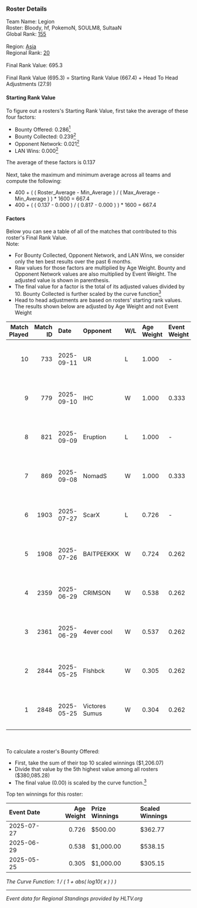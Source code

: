 ### Roster Details<br />
Team Name: Legion<br />
Roster: Bloody, hf, PokemoN, SOULM8, SultaaN<br />
Global Rank: [155](../../standings_global_2025_10_06.md)<br />
<br />
Region: [Asia]( ../../standings_asia_2025_10_06.md)<br />
Regional Rank: [20]( ../../standings_asia_2025_10_06.md)<br />
<br />
Final Rank Value:  695.3<br />
<br />
Final Rank Value (695.3) = Starting Rank Value (667.4) + Head To Head Adjustments (27.9)<br />

#### Starting Rank Value<br />
To figure out a rosters's Starting Rank Value, first take the average of these four factors:<br />
- Bounty Offered: 0.286[<sup>1</sup>](#table2)
- Bounty Collected: 0.239[<sup>2</sup>](#table1)
- Opponent Network: 0.021[<sup>2</sup>](#table1)
- LAN Wins: 0.000[<sup>2</sup>](#table1)

The average of these factors is 0.137<br />
<br />
Next, take the maximum and minimum average across all teams and compute the following:<br />
- 400 + ( ( Roster_Average - Min_Average ) / ( Max_Average - Min_Average ) ) * 1600 = 667.4
- 400 + ( ( 0.137 - 0.000 ) / ( 0.817 - 0.000 ) ) * 1600 = 667.4


#### Factors<br />
Below you can see a table of all of the matches that contributed to this roster's Final Rank Value.<br />
Note:<br />

- For Bounty Collected, Opponent Network, and LAN Wins, we consider only the ten best results over the past 6 months.
- Raw values for those factors are multiplied by Age Weight. Bounty and Opponent Network values are also multiplied by Event Weight. The adjusted value is shown in parenthesis.
- The final value for a factor is the total of its adjusted values divided by 10. Bounty Collected is further scaled by the curve function[<sup>3</sup>](#curveFunction)
- Head to head adjustments are based on rosters' starting rank values. The results shown below are adjusted by Age Weight and not Event Weight
<span id="table1"></span><br />


| Match Played | Match ID | Date       | Opponent       | W/L | Age Weight | Event Weight | Bounty Collected | Opponent Network | LAN Wins  | H2H Adj. | Roster                               |
| -: | -: | :- | :- | :- | :- | :- | :- | :- | :- | -: | :- |
|           10 |      733 | 2025-09-11 | UR             | L   | 1.000      | -            | -                | -                | -         |   -13.57 | Bloody, hf, PokemoN, SOULM8, SultaaN |
|            9 |      779 | 2025-09-10 | IHC            | W   | 1.000      | 0.333        | 0.002 (0.001)    | 0.276 (0.092)    | 0 (0.000) |    17.50 | Bloody, hf, PokemoN, SOULM8, SultaaN |
|            8 |      821 | 2025-09-09 | Eruption       | L   | 1.000      | -            | -                | -                | -         |    -6.46 | Bloody, hf, PokemoN, SOULM8, SultaaN |
|            7 |      869 | 2025-09-08 | NomadS         | W   | 1.000      | 0.333        | 0.016 (0.005)    | 0.333 (0.111)    | 0 (0.000) |    23.39 | Bloody, hf, PokemoN, SOULM8, SultaaN |
|            6 |     1903 | 2025-07-27 | ScarX          | L   | 0.726      | -            | -                | -                | -         |   -11.54 | Bloody, hf, PokemoN, SOULM8, SultaaN |
|            5 |     1908 | 2025-07-26 | BAITPEEKKK     | W   | 0.724      | 0.262        | 0.000 (0.000)    | 0.000 (0.000)    | 0 (0.000) |     3.85 | Bloody, hf, PokemoN, SOULM8, SultaaN |
|            4 |     2359 | 2025-06-29 | CRIMSON        | W   | 0.538      | 0.262        | 0.003 (0.000)    | 0.064 (0.009)    | 0 (0.000) |     5.43 | Bloody, hf, PokemoN, SOULM8, SultaaN |
|            3 |     2361 | 2025-06-29 | 4ever cool     | W   | 0.537      | 0.262        | 0.000 (0.000)    | 0.000 (0.000)    | 0 (0.000) |     2.98 | Bloody, hf, PokemoN, SOULM8, SultaaN |
|            2 |     2844 | 2025-05-25 | Flshbck        | W   | 0.305      | 0.262        | 0.001 (0.000)    | 0.019 (0.001)    | 0 (0.000) |     3.64 | Bloody, HSB, PokemoN, SOULM8, X1RON  |
|            1 |     2848 | 2025-05-25 | Victores Sumus | W   | 0.304      | 0.262        | 0.000 (0.000)    | 0.003 (0.000)    | 0 (0.000) |     2.66 | Bloody, HSB, PokemoN, SOULM8, X1RON  |

<br />
<span id="table2"></span><br />
To calculate a roster's Bounty Offered:<br />

- First, take the sum of their top 10 scaled winnings ($1,206.07)
- Divide that value by the 5th highest value among all rosters ($380,085.28)
- The final value (0.00) is scaled by the curve function.[<sup>3</sup>](#curveFunction)

Top ten winnings for this roster:<br />

| Event Date | Age Weight | Prize Winnings | Scaled Winnings |
| :- | -: | :- | :- |
| 2025-07-27 |      0.726 | $500.00        | $362.77         |
| 2025-06-29 |      0.538 | $1,000.00      | $538.15         |
| 2025-05-25 |      0.305 | $1,000.00      | $305.15         |


<span id="curveFunction"></span>_The Curve Function: 1 / ( 1 + abs( log10( x ) ) )_<br />

---
_Event data for Regional Standings provided by HLTV.org_<br />
